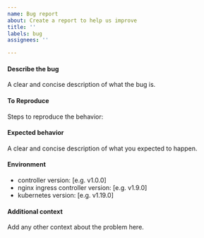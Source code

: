 ```yaml
---
name: Bug report
about: Create a report to help us improve
title: ''
labels: bug
assignees: ''

---
```


#### Describe the bug
A clear and concise description of what the bug is.

#### To Reproduce
Steps to reproduce the behavior:

#### Expected behavior
A clear and concise description of what you expected to happen.

#### Environment
 - controller version: [e.g. v1.0.0]
 - nginx ingress controller version: [e.g. v1.9.0]
 - kubernetes version: [e.g. v1.19.0]

#### Additional context
Add any other context about the problem here.
